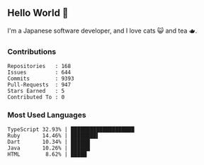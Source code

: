 ## Hello World 👋

I'm a Japanese software developer, and I love cats 😺 and tea 🫖.

### Contributions

    Repositories   : 168
    Issues         : 644
    Commits        : 9393
    Pull-Requests  : 947
    Stars Earned   : 5
    Contributed To : 0

### Most Used Languages

    TypeScript 32.93% | ████████████████████
    Ruby       14.46% | ████████▌
    Dart       10.34% | ██████
    Java       10.26% | ██████
    HTML        8.62% | █████
